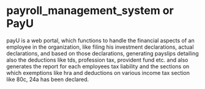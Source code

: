 # payroll_management_system or PayU

payU is a web portal, which functions to handle the financial aspects of an employee in the organization,
like filing his investment declarations, actual declarations, and based on those declarations, generating
payslips detailing also the deductions like tds, profession tax, provident fund etc. and also generates 
the report for each employees tax liability and the sections on which exemptions like hra and deductions 
on various income tax section like 80c, 24a has been declared. 
